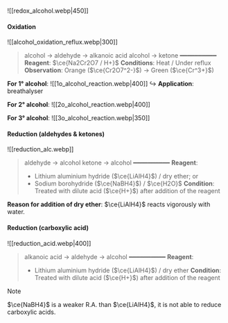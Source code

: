 ![[redox_alcohol.webp|450]]

#### Oxidation
![[alcohol_oxidation_reflux.webp|300]]

> alcohol → aldehyde → alkanoic acid
> alcohol → ketone
> ━━━━━━━━━━
> **Reagent**: $\ce{Na2Cr2O7 / H+}$
> **Conditions**: Heat / Under reflux
> **Observation**: Orange ($\ce{Cr2O7^2-}$) → Green ($\ce{Cr^3+}$)

**For 1° alcohol**:
![[1o_alcohol_reaction.webp|400]]
↪️ **Application**: breathalyser

**For 2° alcohol**:
![[2o_alcohol_reaction.webp|400]]

**For 3° alcohol**:
![[3o_alcohol_reaction.webp|350]]

#### Reduction (aldehydes & ketones)
![[reduction_alc.webp]]

> aldehyde → alcohol
> ketone → alcohol
> ━━━━━━━━━━
> **Reagent**:
> - Lithium aluminium hydride ($\ce{LiAlH4}$) / dry ether; or
> - Sodium borohydride ($\ce{NaBH4}$) / $\ce{H2O}$
> **Condition**: Treated with dilute acid ($\ce{H+}$) after addition of the reagent

**Reason for addition of dry ether**:
$\ce{LiAlH4}$ reacts vigorously with water.

#### Reduction (carboxylic acid)
![[reduction_acid.webp|400]]

> alkanoic acid → aldehyde → alcohol
> ━━━━━━━━━━
> **Reagent**:
> - Lithium aluminium hydride ($\ce{LiAlH4}$) / dry ether
> **Condition**: Treated with dilute acid ($\ce{H+}$) after addition of the reagent

> [!note]
> $\ce{NaBH4}$ is a weaker R.A. than $\ce{LiAlH4}$, it is not able to reduce carboxylic acids.

